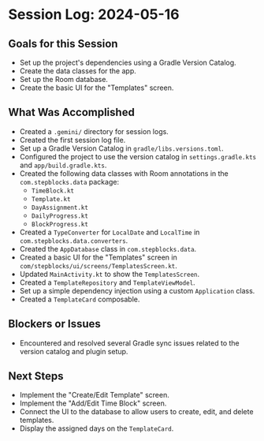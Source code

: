 
# Session Log: 2024-05-16

## Goals for this Session
- Set up the project's dependencies using a Gradle Version Catalog.
- Create the data classes for the app.
- Set up the Room database.
- Create the basic UI for the "Templates" screen.

## What Was Accomplished
- Created a `.gemini/` directory for session logs.
- Created the first session log file.
- Set up a Gradle Version Catalog in `gradle/libs.versions.toml`.
- Configured the project to use the version catalog in `settings.gradle.kts` and `app/build.gradle.kts`.
- Created the following data classes with Room annotations in the `com.stepblocks.data` package:
    - `TimeBlock.kt`
    - `Template.kt`
    - `DayAssignment.kt`
    - `DailyProgress.kt`
    - `BlockProgress.kt`
- Created a `TypeConverter` for `LocalDate` and `LocalTime` in `com.stepblocks.data.converters`.
- Created the `AppDatabase` class in `com.stepblocks.data`.
- Created a basic UI for the "Templates" screen in `com/stepblocks/ui/screens/TemplatesScreen.kt`.
- Updated `MainActivity.kt` to show the `TemplatesScreen`.
- Created a `TemplateRepository` and `TemplateViewModel`.
- Set up a simple dependency injection using a custom `Application` class.
- Created a `TemplateCard` composable.

## Blockers or Issues
- Encountered and resolved several Gradle sync issues related to the version catalog and plugin setup.

## Next Steps
- Implement the "Create/Edit Template" screen.
- Implement the "Add/Edit Time Block" screen.
- Connect the UI to the database to allow users to create, edit, and delete templates.
- Display the assigned days on the `TemplateCard`.
